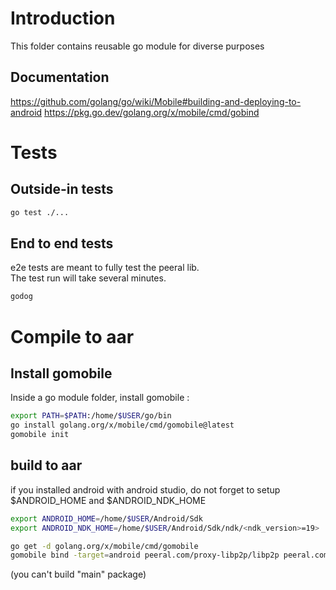 # Introduction

This folder contains reusable go module for diverse purposes

## Documentation

https://github.com/golang/go/wiki/Mobile#building-and-deploying-to-android
https://pkg.go.dev/golang.org/x/mobile/cmd/gobind

# Tests

## Outside-in tests

```bash
go test ./...
```

## End to end tests

e2e tests are meant to fully test the peeral lib.<br>
The test run will take several minutes.

```bash
godog
```

# Compile to aar

## Install gomobile

Inside a go module folder, install gomobile :
```bash
export PATH=$PATH:/home/$USER/go/bin
go install golang.org/x/mobile/cmd/gomobile@latest
gomobile init
```

## build to aar

if you installed android with android studio, do not forget to setup $ANDROID_HOME and $ANDROID_NDK_HOME
```bash
export ANDROID_HOME=/home/$USER/Android/Sdk
export ANDROID_NDK_HOME=/home/$USER/Android/Sdk/ndk/<ndk_version>=19>
```

```bash
go get -d golang.org/x/mobile/cmd/gomobile
gomobile bind -target=android peeral.com/proxy-libp2p/libp2p peeral.com/proxy-libp2p/libp2p/interfaces
```
(you can't build "main" package)